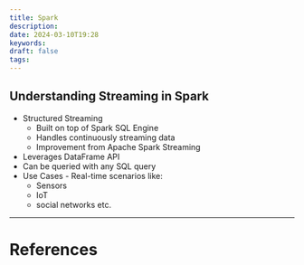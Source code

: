 ```yaml
---
title: Spark
description: 
date: 2024-03-10T19:28
keywords: 
draft: false
tags:
---
```

## Understanding Streaming in Spark

- Structured Streaming
    - Built on top of Spark SQL Engine
    - Handles continuously streaming data
    - Improvement from Apache Spark Streaming
- Leverages DataFrame API
- Can be queried with any SQL query
- Use Cases -  Real-time scenarios like:
    - Sensors
    - IoT
    - social networks etc.

---
# References
